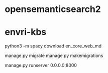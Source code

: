 # opensemanticsearch2
# envri-kbs

python3 -m spacy download en_core_web_md

manage.py migrate
manage.py  makemigrations

manage.py  runserver 0.0.0.0:8000
